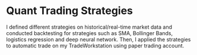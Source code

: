 # Quant Trading Strategies
I defined different strategies on historical/real-time market data and conducted backtesting for strategies such as SMA, Bollinger Bands, logistics regression and deep neural network. Then, I applied the strategies to automatic trade on my TradeWorkstation using paper trading account.
